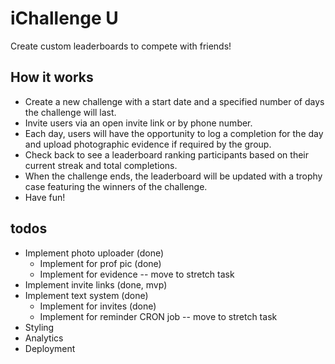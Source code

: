 # iChallenge U

Create custom leaderboards to compete with friends!

## How it works

- Create a new challenge with a start date and a specified number of days the challenge will last.
- Invite users via an open invite link or by phone number.
- Each day, users will have the opportunity to log a completion for the day and upload photographic evidence if required by the group.
- Check back to see a leaderboard ranking participants based on their current streak and total completions.
- When the challenge ends, the leaderboard will be updated with a trophy case featuring the winners of the challenge.
- Have fun!

## todos

- Implement photo uploader (done)
  - Implement for prof pic (done)
  - Implement for evidence -- move to stretch task
- Implement invite links (done, mvp)
- Implement text system (done)
  - Implement for invites (done)
  - Implement for reminder CRON job -- move to stretch task
- Styling
- Analytics
- Deployment
